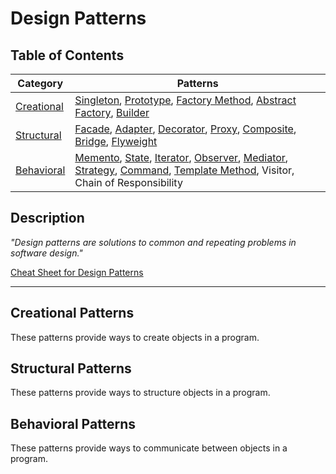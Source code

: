 # Design Patterns

## Table of Contents

| Category                           | Patterns                                                                                                                                                                                                                                                                                                                                                                                                                                                     |
| ---------------------------------- | ------------------------------------------------------------------------------------------------------------------------------------------------------------------------------------------------------------------------------------------------------------------------------------------------------------------------------------------------------------------------------------------------------------------------------------------------------------ |
| [Creational](#creational-patterns) | [Singleton](Creational/README.md#singleton-pattern), [Prototype](Creational/README.md#prototype-pattern), [Factory Method](Creational/README.md#factory-method-pattern), [Abstract Factory](Creational/README.md#abstract-factory-pattern), [Builder](Creational/README.md#builder-pattern)                                                                                                                                                                  |
| [Structural](#structural-patterns) | [Facade](Structural/README.md#facade-pattern), [Adapter](Structural/README.md#adapter-pattern), [Decorator](Structural/README.md#decorator-pattern), [Proxy](Structural/README.md#proxy-pattern), [Composite](Structural/README.md#composite-pattern), [Bridge](Structural/README.md#bridge-pattern), [Flyweight](Structural/README.md#flyweight-pattern)                                                                                                    |
| [Behavioral](#behavioral-patterns) | [Memento](Behavioral/README.md#memento-pattern), [State](Behavioral/README.md#state-pattern), [Iterator](Behavioral/README.md#iterator-pattern), [Observer](Behavioral/README.md#observer-pattern), [Mediator](Behavioral/README.md#mediator-pattern), [Strategy](Behavioral/README.md#strategy-pattern), [Command](Behavioral/README.md#command-pattern), [Template Method](Behavioral/README.md#template-method-pattern), Visitor, Chain of Responsibility |

## Description

_"Design patterns are solutions to common and repeating problems in software design."_

[Cheat Sheet for Design Patterns](https://refactoring.guru)

---

## Creational Patterns

These patterns provide ways to create objects in a program.

## Structural Patterns

These patterns provide ways to structure objects in a program.

## Behavioral Patterns

These patterns provide ways to communicate between objects in a program.
